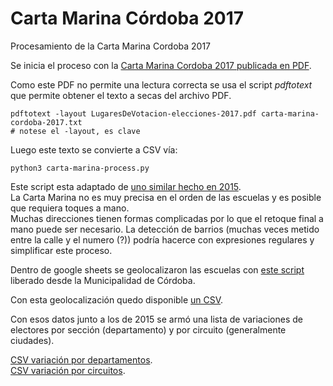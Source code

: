 # Carta Marina Córdoba 2017

Procesamiento de la Carta Marina Cordoba 2017

Se inicia el proceso con la [Carta Marina Cordoba 2017 publicada en PDF](LugaresDeVotacion-elecciones-2017.pdf).  

Como este PDF no permite una lectura correcta se usa el script _pdftotext_ que permite obtener el texto a secas del archivo PDF.  

```
pdftotext -layout LugaresDeVotacion-elecciones-2017.pdf carta-marina-cordoba-2017.txt
# notese el -layout, es clave
```
Luego este texto se convierte a CSV vía:  

```
python3 carta-marina-process.py
```
Este script esta adaptado de [uno similar hecho en 2015](https://github.com/OpenDataCordoba/elecciones2015/blob/master/resources/carta-marina/CartaMarinaProcess.py).  
La Carta Marina no es muy precisa en el orden de las escuelas y es posible que requiera toques a mano.  
Muchas direcciones tienen formas complicadas por lo que el retoque final a mano puede ser necesario. La detección de barrios (muchas veces metido entre la calle y el numero (?)) podría hacerce con expresiones regulares y simplificar este proceso.  
  

Dentro de google sheets se geolocalizaron las escuelas con [este script](https://github.com/ModernizacionMuniCBA/muni-google-util-app-scripts/tree/master/geolocalizar%20desde%20direccion) liberado desde la Municipalidad de Córdoba.  

Con esta geolocalización quedo disponible [un CSV](escuelas-elecciones-2017-cordoba-Geolocalizada.csv).  

Con esos datos junto a los de 2015 se armó una lista de variaciones de electores por sección (departamento) y por circuito (generalmente ciudades).  

[CSV variación por departamentos](Electores-2017-vs-2015-por-departamentos.csv).  
[CSV variación por circuitos](Electores-2017-vs-2015-por-Circuitos.csv).  


